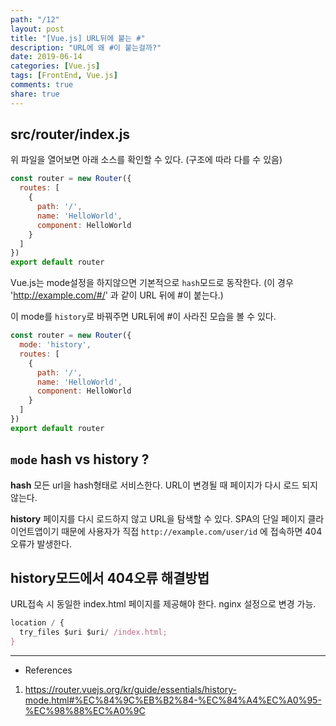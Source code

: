```yaml
---
path: "/12"
layout: post
title: "[Vue.js] URL뒤에 붙는 #"
description: "URL에 왜 #이 붙는걸까?"
date: 2019-06-14
categories: [Vue.js]
tags: [FrontEnd, Vue.js]
comments: true
share: true
---
```


## src/router/index.js
위 파일을 열어보면 아래 소스를 확인할 수 있다. (구조에 따라 다를 수 있음)
```javascript
const router = new Router({
  routes: [
    {
      path: '/',
      name: 'HelloWorld',
      component: HelloWorld
    }
  ]
})
export default router
```

Vue.js는 mode설정을 하지않으면 기본적으로 `hash`모드로 동작한다.
(이 경우 'http://example.com/#/' 과 같이 URL 뒤에 #이 붙는다.)

이 mode를 `history`로 바꿔주면 URL뒤에 #이 사라진 모습을 볼 수 있다.
```javascript
const router = new Router({
  mode: 'history',
  routes: [
    {
      path: '/',
      name: 'HelloWorld',
      component: HelloWorld
    }
  ]
})
export default router
```


## `mode` hash vs history ?
**hash**
모든 url을 hash형태로 서비스한다. URL이 변경될 때 페이지가 다시 로드 되지 않는다.

**history**
페이지를 다시 로드하지 않고 URL을 탐색할 수 있다.
SPA의 단일 페이지 클라이언트앱이기 때문에 사용자가 직접 `http://example.com/user/id` 에 접속하면 404오류가 발생한다.


## history모드에서 404오류 해결방법
URL접속 시 동일한 index.html 페이지를 제공해야 한다. nginx 설정으로 변경 가능.
```javascript
location / {
  try_files $uri $uri/ /index.html;
}
```


---
* References  
1. https://router.vuejs.org/kr/guide/essentials/history-mode.html#%EC%84%9C%EB%B2%84-%EC%84%A4%EC%A0%95-%EC%98%88%EC%A0%9C
